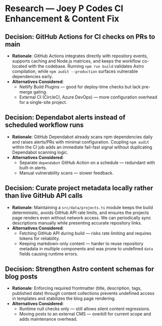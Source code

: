 # Research — Joey P Codes CI Enhancement & Content Fix

## Decision: GitHub Actions for CI checks on PRs to main
- **Rationale**: GitHub Actions integrates directly with repository events, supports caching and Node.js matrices, and keeps the workflow co-located with the codebase. Running `npm run build` validates Astro compilation, while `npm audit --production` surfaces vulnerable dependencies early.
- **Alternatives Considered**:
  - Netlify Build Plugins — good for deploy-time checks but lack pre-merge gating.
  - External CI (CircleCI, Azure DevOps) — more configuration overhead for a single-site project.

## Decision: Dependabot alerts instead of scheduled workflow runs
- **Rationale**: GitHub Dependabot already scans npm dependencies daily and raises alerts/PRs with minimal configuration. Coupling `npm audit` within the CI job adds an immediate fail-fast signal without duplicating Dependabot scanning logic.
- **Alternatives Considered**:
  - Separate `dependabot` GitHub Action on a schedule — redundant with built-in alerts.
  - Manual vulnerability scans — slower feedback.

## Decision: Curate project metadata locally rather than live GitHub API calls
- **Rationale**: Maintaining a `src/data/projects.ts` module keeps the build deterministic, avoids GitHub API rate limits, and ensures the projects page renders even without network access. We can periodically sync descriptions manually while presenting accurate repository links.
- **Alternatives Considered**:
  - Fetching GitHub API during build — risks rate limiting and requires tokens for reliability.
  - Keeping markdown-only content — harder to reuse repository metadata in multiple components and was prone to undefined `data` fields causing runtime errors.

## Decision: Strengthen Astro content schemas for blog posts
- **Rationale**: Enforcing required frontmatter (title, description, tags, published date) through content collections prevents undefined access in templates and stabilizes the blog page rendering.
- **Alternatives Considered**:
  - Runtime null checks only — still allows silent content regressions.
  - Moving posts to an external CMS — overkill for current scope and adds maintenance overhead.
